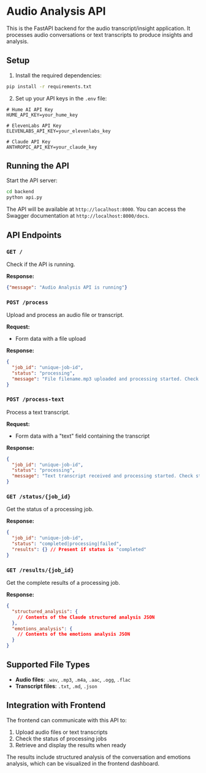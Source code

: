 # Audio Analysis API

This is the FastAPI backend for the audio transcript/insight application. It processes audio conversations or text transcripts to produce insights and analysis.

## Setup

1. Install the required dependencies:
```bash
pip install -r requirements.txt
```

2. Set up your API keys in the `.env` file:
```
# Hume AI API Key
HUME_API_KEY=your_hume_key

# ElevenLabs API Key
ELEVENLABS_API_KEY=your_elevenlabs_key

# Claude API Key
ANTHROPIC_API_KEY=your_claude_key
```

## Running the API

Start the API server:
```bash
cd backend
python api.py
```

The API will be available at `http://localhost:8000`. You can access the Swagger documentation at `http://localhost:8000/docs`.

## API Endpoints

### `GET /`
Check if the API is running.

**Response:**
```json
{"message": "Audio Analysis API is running"}
```

### `POST /process`
Upload and process an audio file or transcript.

**Request:**
- Form data with a file upload

**Response:**
```json
{
  "job_id": "unique-job-id",
  "status": "processing",
  "message": "File filename.mp3 uploaded and processing started. Check status with /status/unique-job-id"
}
```

### `POST /process-text`
Process a text transcript.

**Request:**
- Form data with a "text" field containing the transcript

**Response:**
```json
{
  "job_id": "unique-job-id",
  "status": "processing",
  "message": "Text transcript received and processing started. Check status with /status/unique-job-id"
}
```

### `GET /status/{job_id}`
Get the status of a processing job.

**Response:**
```json
{
  "job_id": "unique-job-id",
  "status": "completed|processing|failed",
  "results": {} // Present if status is "completed"
}
```

### `GET /results/{job_id}`
Get the complete results of a processing job.

**Response:**
```json
{
  "structured_analysis": {
    // Contents of the Claude structured analysis JSON
  },
  "emotions_analysis": {
    // Contents of the emotions analysis JSON
  }
}
```

## Supported File Types

- **Audio files**: `.wav`, `.mp3`, `.m4a`, `.aac`, `.ogg`, `.flac`
- **Transcript files**: `.txt`, `.md`, `.json`

## Integration with Frontend

The frontend can communicate with this API to:
1. Upload audio files or text transcripts
2. Check the status of processing jobs
3. Retrieve and display the results when ready

The results include structured analysis of the conversation and emotions analysis, which can be visualized in the frontend dashboard. 